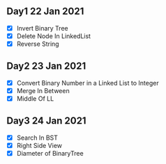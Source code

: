 

## Day1 22 Jan 2021

- [x] Invert Binary Tree
- [x] Delete Node In LinkedList
- [x] Reverse String

## Day2 23 Jan 2021

- [x] Convert Binary Number in a Linked List to Integer
- [x] Merge In Between
- [x] Middle Of LL

## Day3 24 Jan 2021

- [x] Search In BST
- [x] Right Side View
- [x] Diameter of BinaryTree
